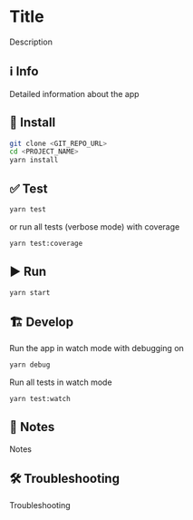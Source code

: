 # Title

Description

## ℹ Info

Detailed information about the app

## 📲 Install
```bash
git clone <GIT_REPO_URL>
cd <PROJECT_NAME>
yarn install
```

## ✅ Test
```bash
yarn test
```

or run all tests (verbose mode) with coverage
```bash
yarn test:coverage
```

## ▶️ Run
```bash
yarn start
```

## 🏗 Develop

Run the app in watch mode with debugging on
```bash
yarn debug
```

Run all tests in watch mode
```bash
yarn test:watch
```

## 📖 Notes

Notes

## 🛠 Troubleshooting

Troubleshooting